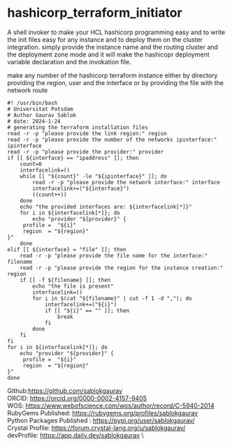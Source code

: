 # hashicorp_terraform_initiator
A shell invoker to make your HCL hashicorp programming easy and to write the init files easy for any instance and to deploy them on the cluster integration. simply provide the instance name and the routing cluster and the deployment zone mode and it will make the hashicopr deployment variable declaration and the invokation file. 

make any number of the hashicorp terraform instance either by directory providing the region, user and the interface or by providing the file with the network route
```
#! /usr/bin/bash
# Universitat Potsdam
# Author Gaurav Sablok
# date: 2024-1-24
# generating the terraform installation files
read -r -p "please provide the link region:" region
read -r -p "please provide the number of the networks ipinterface:" ipinterface
read -r -p "please provide the provider:" provider
if [[ ${interface} == "ipaddress" ]]; then
    count=0
    interfacelink=()
    while [[ "${count}" -le "${ipinterface}" ]]; do
        read -r -p "please provide the network interface:" interface
        interfacelink+=("${interface}")
        ((count++))
    done
    echo "the provided interfaces are: ${interfacelink[*]}"
    for i in ${interfacelink[*]}; do
        echo "provider "${provider}" {
     profile =  "${i}"
     region  = "${region}"
}"
    done
elif [[ ${interface} = "file" ]]; then
    read -r -p "please provide the file name for the interface:" filename
    read -r -p "please provide the region for the instance creation:" region
    if [[ -f ${filename} ]]; then
        echo "the file is present"
        interfacelink=()
        for i in $(cat "${filename}" | cut -f 1 -d ","); do
            interfacelink+=("${i}")
            if [[ "${i}" == "" ]]; then
                break
            fi
        done
    fi
fi
for i in ${interfacelink[*]}; do
    echo "provider "${provider}" {
     profile =  "${i}"
     region  = "${region}"
}"
done
```

Github:https://github.com/sablokgaurav \
ORCID: https://orcid.org/0000-0002-4157-9405 \
WOS: https://www.webofscience.com/wos/author/record/C-5940-2014 \
RubyGems Published: https://rubygems.org/profiles/sablokgaurav \
Python Packages Published : https://pypi.org/user/sablokgaurav/ \
Crystal Profile: https://forum.crystal-lang.org/u/sablokgaurav/ \
devProfile: https://app.daily.dev/sablokgaurav \
